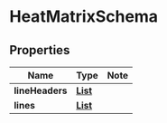 # HeatMatrixSchema

## Properties

Name | Type | Note
---- | ---- | ----
**lineHeaders** | [**List<LineHeadersSchema>**](LineHeadersSchema.md) | 
**lines** | [**List<LinesSchema>**](LinesSchema.md) | 

